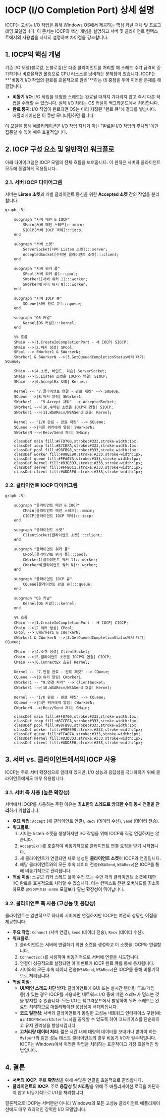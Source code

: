 # IOCP (I/O Completion Port) 상세 설명

IOCP는 고성능 I/O 작업을 위해 Windows OS에서 제공하는 핵심 커널 객체 및 프로그래밍 모델입니다. 이 문서는 IOCP의 핵심 개념을 설명하고 서버 및 클라이언트 컨텍스트에서의 사용법을 자세히 설명하며 차이점을 강조합니다.

## 1. IOCP의 핵심 개념

기존 I/O 모델(블로킹, 논블로킹)은 다중 클라이언트를 처리할 때 스레드 수가 급격히 증가하거나 비효율적인 폴링으로 CPU 리소스를 낭비하는 문제점이 있습니다. IOCP는 **"비동기 I/O 작업의 완료를 효율적으로 관리"**하는 데 중점을 두어 이러한 문제를 해결합니다.

-   **비동기 I/O**: I/O 작업을 요청한 스레드는 완료될 때까지 기다리지 않고 즉시 다른 작업을 수행할 수 있습니다. 실제 I/O 처리는 OS 커널이 백그라운드에서 처리합니다.
-   **완료 통지**: I/O 작업이 완료되면 OS는 미리 지정된 "완료 큐"에 결과를 넣습니다. 애플리케이션은 이 큐만 모니터링하면 됩니다.

이 모델을 통해 애플리케이션은 I/O 작업 자체가 아닌 "완료된 I/O 작업의 후처리"에만 집중할 수 있어 매우 효율적입니다.

## 2. IOCP 구성 요소 및 일반적인 워크플로

아래 다이어그램은 IOCP 모델의 전체 흐름을 보여줍니다. 이 원칙은 서버와 클라이언트 모두에 동일하게 적용됩니다.

### 2.1. 서버 IOCP 다이어그램

서버는 **Listen 소켓**과 개별 클라이언트 통신을 위한 **Accepted 소켓** 간의 작업을 분리합니다.

```mermaid
graph LR;

    subgraph "서버 메인 & IOCP"
        SMain[서버 메인 스레드]:::main;
        SIOCP[서버 IOCP 객체]:::iocp;
    end

    subgraph "서버 소켓"
        ServerSocket[서버 Listen 소켓]:::server;
        AcceptedSocket[수락된 클라이언트 소켓]:::client;
    end

    subgraph "서버 워커 풀"
        SPool[서버 워커 풀]:::pool;
        SWorker1[서버 워커 1]:::worker;
        SWorkerN[서버 워커 N]:::worker;
    end

    subgraph "서버 IOCP 큐"
        SQueue[서버 완료 큐]:::queue;
    end

    subgraph "OS 커널"
        Kernel[OS 커널]:::kernel;
    end

    %% 흐름
    SMain -->|1.CreateIoCompletionPort - 새 IOCP| SIOCP;
    SMain -->|2.워커 생성| SPool;
    SPool --> SWorker1 & SWorkerN;
    SWorker1 & SWorkerN -->|3.GetQueuedCompletionStatus에서 대기| SQueue;

    SMain -->|4.소켓, 바인드, 리슨| ServerSocket;
    SMain -->|5.Listen 소켓을 IOCP와 연결| SIOCP;
    SMain -->|6.AcceptEx 호출| Kernel;

    Kernel -- "7.클라이언트 연결 - 완료 패킷" --> SQueue;
    SQueue -->|8.워커 알림| SWorker1;
    SWorker1 -- "9.Accept 처리" --> AcceptedSocket;
    SWorker1 -->|10.수락된 소켓을 IOCP와 연결| SIOCP;
    SWorker1 -->|11.WSARecv/WSASend 호출| Kernel;
    
    Kernel -- "I/O 완료 - 완료 패킷" --> SQueue;
    SQueue -->|다른 워커에게 알림| SWorkerN;
    SWorkerN -->|Recv/Send 처리| SMain;

    classDef main fill:#FFD700,stroke:#333,stroke-width:1px;
    classDef iocp fill:#87CEFA,stroke:#333,stroke-width:1px;
    classDef pool fill:#98FB98,stroke:#333,stroke-width:1px;
    classDef worker fill:#90EE90,stroke:#333,stroke-width:1px;
    classDef queue fill:#FFA07A,stroke:#333,stroke-width:1px;
    classDef kernel fill:#D3D3D3,stroke:#333,stroke-width:1px;
    classDef server fill:#FFB6C1,stroke:#333,stroke-width:1px;
    classDef client fill:#ADD8E6,stroke:#333,stroke-width:1px;
```

### 2.2. 클라이언트 IOCP 다이어그램

```mermaid
graph LR;

    subgraph "클라이언트 메인 & IOCP"
        CMain[클라이언트 메인 스레드]:::main;
        CIOCP[클라이언트 IOCP 객체]:::iocp;
    end

    subgraph "클라이언트 소켓"
        ClientSocket[클라이언트 소켓]:::client;
    end

    subgraph "클라이언트 워커 풀"
        CPool[클라이언트 워커 풀]:::pool;
        CWorker1[클라이언트 워커 1]:::worker;
        CWorkerN[클라이언트 워커 N]:::worker;
    end

    subgraph "클라이언트 IOCP 큐"
        CQueue[클라이언트 완료 큐]:::queue;
    end

    subgraph "OS 커널"
        Kernel[OS 커널]:::kernel;
    end

    %% 흐름
    CMain -->|1.CreateIoCompletionPort - 새 IOCP| CIOCP;
    CMain -->|2.워커 생성| CPool;
    CPool --> CWorker1 & CWorkerN;
    CWorker1 & CWorkerN -->|3.GetQueuedCompletionStatus에서 대기| CQueue;

    CMain -->|4.소켓 생성| ClientSocket;
    CMain -->|5.클라이언트 소켓을 IOCP와 연결| CIOCP;
    CMain -->|6.ConnectEx 호출| Kernel;

    Kernel -- "7.연결 완료 - 완료 패킷" --> CQueue;
    CQueue -->|8.워커 알림| CWorker1;
    CWorker1 -- "9.연결 처리" --> ClientSocket;
    CWorker1 -->|10.WSARecv/WSASend 호출| Kernel;

    Kernel -- "I/O 완료 - 완료 패킷" --> CQueue;
    CQueue -->|다른 워커에게 알림| CWorkerN;
    CWorkerN -->|Recv/Send 처리| CMain;

    classDef main fill:#FFD700,stroke:#333,stroke-width:1px;
    classDef iocp fill:#87CEFA,stroke:#333,stroke-width:1px;
    classDef pool fill:#98FB98,stroke:#333,stroke-width:1px;
    classDef worker fill:#90EE90,stroke:#333,stroke-width:1px;
    classDef queue fill:#FFA07A,stroke:#333,stroke-width:1px;
    classDef kernel fill:#D3D3D3,stroke:#333,stroke-width:1px;
    classDef client fill:#ADD8E6,stroke:#333,stroke-width:1px;
```

## 3. 서버 vs. 클라이언트에서의 IOCP 사용

IOCP는 주로 서버 확장성으로 알려져 있지만, I/O 성능과 응답성을 극대화하기 위해 클라이언트에게도 매우 유용합니다.

### 3.1. 서버 측 사용 (높은 확장성)

서버에서 IOCP를 사용하는 주된 이유는 **최소한의 스레드로 방대한 수의 동시 연결을 관리**하기 위함입니다.

-   **주요 작업**: `Accept` (새 클라이언트 연결), `Recv` (데이터 수신), `Send` (데이터 전송).
-   **워크플로**:
    1.  서버는 listen 소켓을 생성하지만 I/O 작업을 위해 IOCP와 직접 연결하지는 않습니다.
    2.  `AcceptEx()`를 호출하여 비동기적으로 클라이언트 연결 요청을 받기 시작합니다.
    3.  새 클라이언트가 연결되면 새로 생성된 **클라이언트 소켓**이 IOCP와 연결됩니다.
    4.  해당 클라이언트와의 모든 후속 데이터 전송(`WSASend`, `WSARecv`)은 IOCP를 통해 비동기적으로 관리됩니다.
-   **핵심 이점**: 소규모 워커 스레드 풀이 수천 또는 수만 개의 클라이언트 소켓에 대한 I/O 완료를 효율적으로 처리할 수 있습니다. 이는 컨텍스트 전환 오버헤드를 최소화하므로 `클라이언트당 스레드` 모델보다 훨씬 확장성이 뛰어납니다.

### 3.2. 클라이언트 측 사용 (고성능 및 응답성)

클라이언트는 일반적으로 하나의 서버에만 연결하지만 IOCP는 여전히 상당한 이점을 제공합니다.

-   **주요 작업**: `Connect` (서버 연결), `Send` (데이터 전송), `Recv` (데이터 수신).
-   **워크플로**:
    1.  클라이언트는 서버에 연결하기 위한 소켓을 생성하고 이 소켓을 IOCP와 연결합니다.
    2.  `ConnectEx()`를 사용하여 비동기적으로 서버에 연결을 시도합니다.
    3.  연결이 성공적으로 설정되면 이 이벤트가 IOCP 완료 큐를 통해 통지됩니다.
    4.  서버와의 모든 후속 데이터 전송(`WSASend`, `WSARecv`)은 IOCP를 통해 비동기적으로 처리됩니다.
-   **핵심 이점**:
    -   **UI/메인 스레드 차단 방지**: 클라이언트에 GUI 또는 실시간 렌더링 루프(게임 등)가 있는 경우 IOCP를 사용하면 네트워크 I/O 중에 메인 스레드가 멈추는 것을 방지할 수 있습니다. 모든 I/O는 백그라운드에서 발생하며 워커 스레드는 완료만 처리하므로 애플리케이션 응답성이 극대화됩니다.
    -   **코드 일관성**: 서버와 클라이언트가 동일한 고성능 네트워크 인터페이스 구현(예: `WinIOCPNetworkInterface`)을 공유할 수 있도록 하여 코드베이스를 단순화하고 유지 관리성을 향상시킵니다.
    -   **고처리량 데이터 처리**: 짧은 시간 내에 대량의 데이터를 보내거나 받아야 하는 `MyIperf`와 같은 성능 테스트 클라이언트의 경우 비동기 I/O가 필수적입니다. IOCP는 Windows에서 이러한 작업을 처리하는 표준적이고 가장 효율적인 방법입니다.

## 4. 결론

-   **서버의 IOCP**: 주로 **확장성**을 위해 수많은 연결을 효율적으로 관리합니다.
-   **클라이언트의 IOCP**: 주로 **응답성 및 처리량**을 위해 주 애플리케이션 로직을 차단하지 않고 비동기적으로 I/O를 처리합니다.

결론적으로 IOCP는 서버뿐만 아니라 Windows의 모든 고성능 클라이언트 애플리케이션에도 매우 효과적인 강력한 I/O 모델입니다.